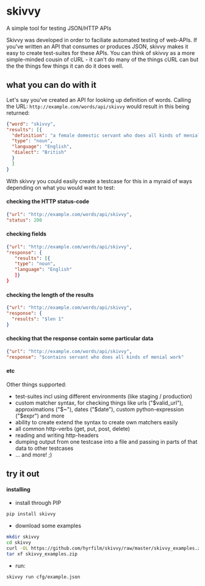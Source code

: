 # skivvy
A simple tool for testing JSON/HTTP APIs

Skivvy was developed in order to faciliate automated testing of web-APIs. If you've written an API that consumes or
produces JSON, skivvy makes it easy to create test-suites for these APIs.
You can think of skivvy as a more simple-minded cousin of cURL - it can't do many of the things cURL can but the the
things few things it can do it does well.

## what you can do with it

Let's say you've created an API for looking up definition of words. Calling the URL: ```http://example.com/words/api/skivvy``` would result in this being returned:

```json
{"word": "skivvy",
"results": [{
  "definition": "a female domestic servant who does all kinds of menial work",
  "type": "noun",
  "language": "English",
  "dialect": "British"
  }
  ]
}
```
With skivvy you could easily create a testcase for this in a myraid of ways depending on what you would want to test:
#### checking the HTTP status-code
```json
{"url": "http://example.com/words/api/skivvy",
"status": 200
```
#### checking fields
```json
{"url": "http://example.com/words/api/skivvy",
"response": {
   "results": [{
   "type": "noun",
   "language": "English"
   ]}
}
```
#### checking the length of the results
```json
{"url": "http://example.com/words/api/skivvy",
"response": {
  "results": "$len 1"
}
```
#### checking that the response contain some particular data
```json
{"url": "http://example.com/words/api/skivvy",
"response": "$contains servant who does all kinds of menial work"
```

#### etc
Other things supported:
* test-suites incl using different environments (like staging / production)
* custom matcher syntax, for checking things like urls ("$valid_url"), approximations ("$~"), dates ("$date"), custom python-expression ("$expr") and more
* ability to create extend the syntax to create own matchers easily
* all common http-verbs (get, put, post, delete)
* reading and writing http-headers
* dumping output from one testcase into a file and passing in parts of that data to other testcases
* ... and more! ;)

## try it out
#### installing
* install through PIP
```sh
pip install skivvy
```
* download some examples
```sh
mkdir skivvy
cd skivvy
curl -OL https://github.com/hyrfilm/skivvy/raw/master/skivvy_examples.zip
tar xf skivvy_examples.zip
```
* run:
```sh
skivvy run cfg/example.json
```
